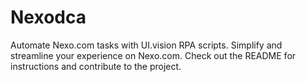 # Nexodca
Automate Nexo.com tasks with UI.vision RPA scripts. Simplify and streamline your experience on Nexo.com. Check out the README for instructions and contribute to the project.
